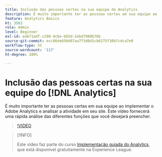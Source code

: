 ```yaml
---
title: Inclusão das pessoas certas na sua equipe do Analytics
description: É muito importante ter as pessoas certas em sua equipe ao implementar o Adobe Analytics e analisar a atividade em seu site. Este vídeo fornecerá uma rápida análise das diferentes funções que você desejará preencher.
feature: Analytics Basics
kt: 3563
role: Admin
level: Beginner
exl-id: ea671adf-c290-4cbe-b65d-2ebdf980b76b
source-git-commit: ecc86de650d87aa7f3d8d1cb6275f38b7cdca7e0
workflow-type: ht
source-wordcount: '117'
ht-degree: 100%

---
```


# Inclusão das pessoas certas na sua equipe do [!DNL Analytics]

É muito importante ter as pessoas certas em sua equipe ao implementar o Adobe Analytics e analisar a atividade em seu site. Este vídeo fornecerá uma rápida análise das diferentes funções que você desejará preencher.

>[!VIDEO](https://video.tv.adobe.com/v/28756/?quality=12&learn=on)

>[!INFO]
>
> Este vídeo faz parte do curso [Implementação guiada do Analytics](https://experienceleague.adobe.com/?recommended=Analytics-D-1-2019.1), que está disponível gratuitamente na Experience League.